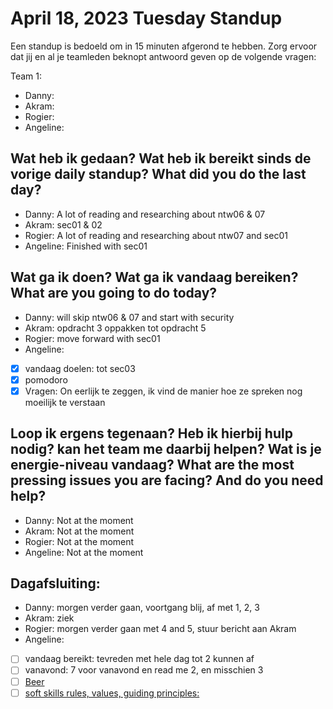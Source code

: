 # April 18, 2023 Tuesday Standup

Een standup is bedoeld om in 15 minuten afgerond te hebben. Zorg ervoor dat jij en al je teamleden beknopt antwoord geven op de volgende vragen:

Team 1:

- Danny:
- Akram:
- Rogier:
- Angeline:

## Wat heb ik gedaan? Wat heb ik bereikt sinds de vorige daily standup? What did you do the last day?

- Danny: A lot of reading and researching about ntw06 & 07
- Akram: sec01 & 02
- Rogier: A lot of reading and researching about ntw07 and sec01
- Angeline: Finished with sec01

## Wat ga ik doen? Wat ga ik vandaag bereiken? What are you going to do today?

- Danny: will skip ntw06 & 07 and start with security
- Akram: opdracht 3 oppakken tot opdracht 5
- Rogier: move forward with sec01
- Angeline:
- [x] vandaag doelen: tot sec03
- [x] pomodoro
- [x] Vragen: On eerlijk te zeggen, ik vind de manier hoe ze spreken nog moeilijk te verstaan

## Loop ik ergens tegenaan? Heb ik hierbij hulp nodig? kan het team me daarbij helpen? Wat is je energie-niveau vandaag? What are the most pressing issues you are facing? And do you need help?

- Danny: Not at the moment
- Akram: Not at the moment
- Rogier: Not at the moment
- Angeline: Not at the moment

## Dagafsluiting:

- Danny: morgen verder gaan, voortgang blij, af met 1, 2, 3
- Akram: ziek
- Rogier: morgen verder gaan met 4 and 5, stuur bericht aan Akram
- Angeline:
- [ ] vandaag bereikt: tevreden met hele dag tot 2 kunnen af
- [ ] vanavond: 7 voor vanavond en read me 2, en misschien 3
- [ ] [Beer](https://youtu.be/oopkClg1kxM)
- [ ] [soft skills rules, values, guiding principles:](https://drive.google.com/drive/folders/19FqKCDs6rPaYZqNCB-ttGf37PrymOrLc)

